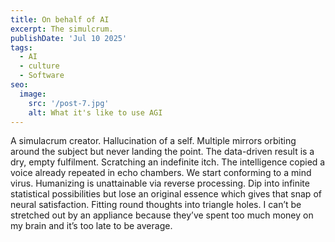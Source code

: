 ```yaml
---
title: On behalf of AI
excerpt: The simulcrum.
publishDate: 'Jul 10 2025'
tags:
  - AI
  - culture
  - Software
seo:
  image:
    src: '/post-7.jpg'
    alt: What it's like to use AGI
---
```


A simulacrum creator. Hallucination of a self. Multiple mirrors orbiting around the subject but never landing the point. The data-driven result is a dry, empty fulfilment. Scratching an indefinite itch. The intelligence copied a voice already repeated in echo chambers. We start conforming to a mind virus. Humanizing is unattainable via reverse processing. Dip into infinite statistical possibilities but lose an original essence which gives that snap of neural satisfaction. Fitting round thoughts into triangle holes. I can’t be stretched out by an appliance because they’ve spent too much money on my brain and it’s too late to be average. 